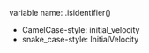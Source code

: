 variable name: .isidentifier()
* CamelCase-style: initial_velocity
* snake_case-style: InitialVelocity
